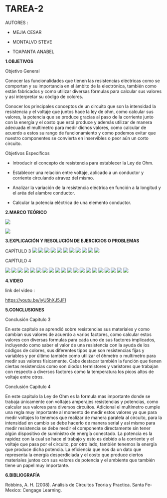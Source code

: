 # TAREA-2

AUTORES :

- MEJIA CESAR

- MONTALVO STEVE

- TOAPANTA ANABEL


**1.OBJETIVOS**

Objetivo General

Conocer las funcionalidades que tienen las resistencias eléctricas como se comportan y su importancia en el ámbito de la electrónica, también como están fabricados y como utilizar diversas fórmulas para calcular sus valores y así interpretar su código de colores.

Conocer los principales conceptos de un circuito que son la intensidad la resistencia y el voltaje que juntos hace la ley de ohm, como calcular sus valores, la potencia que se produce gracias al paso de la corriente junto con la energía y el costo que está produce
y además utilizar de manera adecuada el multimetro para medir dichos valores, como calcular de acuerdo a estos su rango de funcionamiento y como podemos evitar que nuestro componentes se convierta en inservibles o peor aún un corto circuito.



Objetivos Específicos

- Introducir el concepto de resistencia para establecer la Ley de Ohm. 

- Establecer una relación entre voltaje, aplicado a un conductor y corriente circulando atravez del mismo.

- Analizar la variación de la resistencia eléctrica en función a la longitud y el aréa del alambre conductor.

- Calcular la potencia eléctrica de una elemento conductor.


**2.MARCO TEÓRICO**

![](https://github.com/Anabeltoapanta/TAREA-2/blob/main/Screenshot_20210608-083404_WhatsApp.jpg)

![](https://github.com/Anabeltoapanta/TAREA-2/blob/main/MARCO%20TEORICO%20CAPITULO%204.jpg)

**3.EXPLICACIÓN Y RESOLUCIÓN DE EJERCICIOS O PROBLEMAS**

CAPÍTULO 3
![](https://github.com/Anabeltoapanta/TAREA-2/blob/main/20210607_233518.jpg)
![](https://github.com/Anabeltoapanta/TAREA-2/blob/main/20210607_233713.jpg)
![](https://github.com/Anabeltoapanta/TAREA-2/blob/main/20210607_233826.jpg)
![](https://github.com/Anabeltoapanta/TAREA-2/blob/main/20210607_234023.jpg)
![](https://github.com/Anabeltoapanta/TAREA-2/blob/main/20210607_234222.jpg)
![](https://github.com/Anabeltoapanta/TAREA-2/blob/main/20210607_234341.jpg)
![](https://github.com/Anabeltoapanta/TAREA-2/blob/main/20210607_234451.jpg)
![](https://github.com/Anabeltoapanta/TAREA-2/blob/main/20210607_234601.jpg)
![](https://github.com/Anabeltoapanta/TAREA-2/blob/main/20210607_234742.jpg)
![](https://github.com/Anabeltoapanta/TAREA-2/blob/main/20210607_234911.jpg)
![](https://github.com/Anabeltoapanta/TAREA-2/blob/main/20210607_235021.jpg)


CAPÍTULO 4

![](https://github.com/Anabeltoapanta/TAREA-2/blob/main/20210607_235226.jpg)
![](https://github.com/Anabeltoapanta/TAREA-2/blob/main/20210607_235405.jpg)
![](https://github.com/Anabeltoapanta/TAREA-2/blob/main/20210607_235511.jpg)
![](https://github.com/Anabeltoapanta/TAREA-2/blob/main/20210607_235614.jpg)
![](https://github.com/Anabeltoapanta/TAREA-2/blob/main/20210607_235754.jpg)
![](https://github.com/Anabeltoapanta/TAREA-2/blob/main/20210607_235942.jpg)
![](https://github.com/Anabeltoapanta/TAREA-2/blob/main/20210608_000101.jpg)
![](https://github.com/Anabeltoapanta/TAREA-2/blob/main/20210608_000221.jpg)
![](https://github.com/Anabeltoapanta/TAREA-2/blob/main/20210608_000401.jpg)
![](https://github.com/Anabeltoapanta/TAREA-2/blob/main/20210608_000539.jpg)
![](https://github.com/Anabeltoapanta/TAREA-2/blob/main/20210608_000721.jpg)
![](https://github.com/Anabeltoapanta/TAREA-2/blob/main/20210608_000842.jpg)
![](https://github.com/Anabeltoapanta/TAREA-2/blob/main/20210608_000953.jpg)
![](https://github.com/Anabeltoapanta/TAREA-2/blob/main/20210608_001107.jpg)
![](https://github.com/Anabeltoapanta/TAREA-2/blob/main/20210608_001222.jpg)
![](https://github.com/Anabeltoapanta/TAREA-2/blob/main/20210608_001348.jpg)
![](https://github.com/Anabeltoapanta/TAREA-2/blob/main/20210608_001456.jpg)
![](https://github.com/Anabeltoapanta/TAREA-2/blob/main/20210608_001718.jpg)
![](https://github.com/Anabeltoapanta/TAREA-2/blob/main/20210608_001823.jpg)
![](https://github.com/Anabeltoapanta/TAREA-2/blob/main/20210608_001932.jpg)

**4.VIDEO**

link del video :

https://youtu.be/IyU5hXJ5JFI

**5.CONCLUSIONES**

Conclusión Capitulo 3 


En este capítulo se aprendió sobre resistencias sus materiales y como cambian sus valores de acuerdo a varios factores, como calcular estos valores con diversas formulas para cada uno de sus factores implicados, incluyendo como saber el valor de una resistencia con la ayuda de los códigos de colores, sus diferentes tipos que son resistencias fijas y variables y por último también como utilizar el óhmetro o multímetro para medir sus valores físicamente. Cabe destacar también la función que tienen ciertas resistencias como son diodos termistores y varistores que trabajan con respecto a diversos factores como la temperatura los picos altos de voltaje entre otros.


Conclusión Capitulo 4


En este capitulo la Ley de Ohm es la formula mas importante donde se trabaja únicamente con voltajes amperajes resistencias y potencias, como calcular sus valores para diversos circuitos.
Adicional el multímetro cumple una regla muy importante al momento de medir estos valores ya que para medir voltajes lo tenemos que realizar de manera paralela al circuito, para la intensidad en cambio se debe hacerlo de manera serial y así mismo para medir resistencia se debe medir el componente directamente sin tener algún dispositivo de suministro de energía conectado. La potencia es la rapidez con la cual se hace el trabajo y esto es debido a la corriente y el voltaje que pasa por el circuito, por otro lado, también tenemos la energía que produce dicha potencia. La eficiencia que nos da un dato que representa la energía desperdiciada y el costo que produce ciertos materiales juntos con sus valores de potencia y el ambiente que también tiene un papel muy importante.


**6.BIBLIOGRAFÍA**

Robbins, A. H. (2008). Análisis de Circuitos Teoria y Practica. Santa Fe-Mexico: Cengage Learning.
